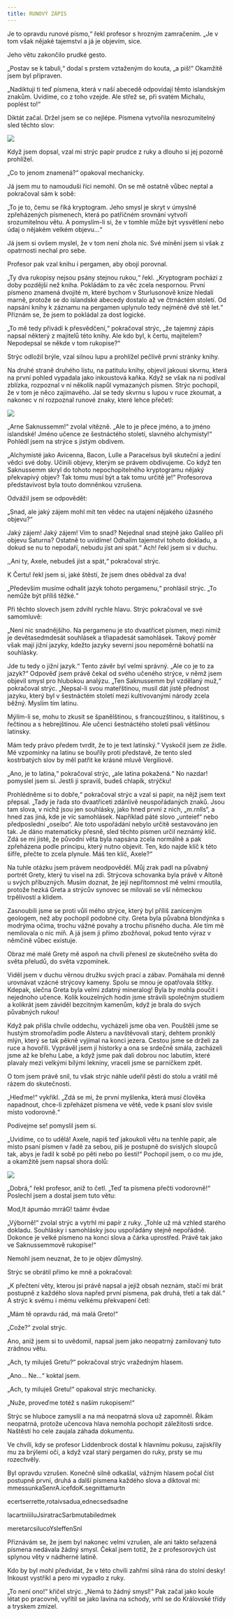 ```yaml
---
title: RUNOVÝ ZÁPIS
---
```


Je to opravdu runové písmo,“ řekl profesor s hrozným zamračením. „Je v tom však nějaké tajemství a já je objevím, sice.

Jeho větu zakončilo prudké gesto.

„Postav se k tabuli,“ dodal s prstem vztaženým do kouta, „a piš!“ Okamžitě jsem byl připraven.

„Nadiktuji ti teď písmena, která v naší abecedě odpovídají těmto islandským znakům. Uvidíme, co z toho vzejde. Ale střež se, při svatém Michalu, poplést to!“

Diktát začal. Držel jsem se co nejlépe. Písmena vytvořila nesrozumitelný sled těchto slov:

![](./resources/image008.jpg)

Když jsem dopsal, vzal mi strýc papír prudce z ruky a dlouho si jej pozorně prohlížel.

„Co to jenom znamená?“ opakoval mechanicky.

Já jsem mu to namouduši říci nemohl. On se mě ostatně vůbec neptal a pokračoval sám k sobě:

„To je to, čemu se říká kryptogram. Jeho smysl je skryt v úmyslně zpřeházených písmenech, která po patřičném srovnání vytvoří srozumitelnou větu. A pomyslím-li si, že v tomhle může být vysvětlení nebo údaj o nějakém velkém objevu…“

Já jsem si ovšem myslel, že v tom není zhola nic. Své mínění jsem si však z opatrnosti nechal pro sebe.

Profesor pak vzal knihu i pergamen, aby obojí porovnal.

„Ty dva rukopisy nejsou psány stejnou rukou,“ řekl. „Kryptogram pochází z doby pozdější než kniha. Pokládám to za věc zcela nespornou. První písmeno znamená dvojité m, které bychom v Sturlusonově knize hledali marně, protože se do islandské abecedy dostalo až ve čtrnáctém století. Od napsání knihy k záznamu na pergamen uplynulo tedy nejméně dvě stě let.“ Přiznám se, že jsem to pokládal za dost logické.

„To mě tedy přivádí k přesvědčení,“ pokračoval strýc, „že tajemný zápis napsal některý z majitelů této knihy. Ale kdo byl, k čertu, majitelem? Nepodepsal se někde v tom rukopise?“

Strýc odložil brýle, vzal silnou lupu a prohlížel pečlivě první stránky knihy.

Na druhé straně druhého listu, na patitulu knihy, objevil jakousi skvrnu, která na první pohled vypadala jako inkoustová kaňka. Když se však na ni podíval zblízka, rozpoznal v ní několik napůl vymazaných písmen. Strýc pochopil, že v tom je něco zajímavého. Jal se tedy skvrnu s lupou v ruce zkoumat, a nakonec v ní rozpoznal runové znaky, které lehce přečetl:

![](./resources/image010.jpg)

„Arne Saknussemm!“ zvolal vítězně. „Ale to je přece jméno, a to jméno islandské! Jméno učence ze šestnáctého století, slavného alchymisty!“ Pohlédl jsem na strýce s jistým obdivem.

„Alchymisté jako Avicenna, Bacon, Lulle a Paracelsus byli skuteční a jediní vědci své doby. Učinili objevy, kterým se právem obdivujeme. Co když ten Saknussemm skryl do tohoto nepochopitelného kryptogramu nějaký překvapivý objev? Tak tomu musí být a tak tomu určitě je!“ Profesorova představivost byla touto domněnkou vzrušena.

Odvážil jsem se odpovědět:

„Snad, ale jaký zájem mohl mít ten vědec na utajení nějakého úžasného objevu?“

Jaký zájem! Jaký zájem! Vím to snad? Nejednal snad stejně jako Galileo při objevu Saturna? Ostatně to uvidíme! Odhalím tajemství tohoto dokladu, a dokud se nu to nepodaří, nebudu jíst ani spát.“ Ach! řekl jsem si v duchu.

,,Ani ty, Axele, nebudeš jíst a spát,“ pokračoval strýc.

K Čertu! řekl jsem si, jaké štěstí, že jsem dnes obědval za dva!

„Především musíme odhalit jazyk tohoto pergamenu,“ prohlásil strýc. „To nemůže být příliš těžké.“

Při těchto slovech jsem zdvihl rychle hlavu. Strýc pokračoval ve své samomluvě:

„Není nic snadnějšího. Na pergamenu je sto dvaatřicet písmen, mezi nimiž je devětasedmdesát souhlásek a třiapadesát samohlásek. Takový poměr však mají jižní jazyky, kdežto jazyky severní jsou nepoměrně bohatší na souhlásky.

Jde tu tedy o jižní jazyk.“ Tento závěr byl velmi správný. „Ale co je to za jazyk?“ Odpověď jsem právě čekal od svého učeného strýce, v němž jsem objevil smysl pro hlubokou analýzu. „Ten Saknussemm byl vzdělaný muž,“ pokračoval strýc. „Nepsal-li svou mateřštinou, musil dát jistě přednost jazyku, který byl v šestnáctém století mezi kultivovanými národy zcela běžný. Myslím tím latinu.

Mýlím-li se, mohu to zkusit se španělštinou, s francouzštinou, s italštinou, s řečtinou a s hebrejštinou. Ale učenci šestnáctého století psali většinou latinsky.

Mám tedy právo předem tvrdit, že to je text latinský.“ Vyskočil jsem ze židle. Mé vzpomínky na latinu se bouřily proti představě, že tento sled kostrbatých slov by měl patřit ke krásné mluvě Vergiliově.

„Ano, je to latina,“ pokračoval strýc, „ale latina pokažená.“ No nazdar! pomyslel jsem si. Jestli ji spravíš, budeš chlapík, strýčku!

Prohlédněme si to dobře,“ pokračoval strýc a vzal si papír, na nějž jsem text přepsal. „Tady je řada sto dvaatřiceti zdánlivě neuspořádaných znaků. Jsou tam slova, v nichž jsou jen souhlásky, jako hned první z nich, „m.rnlls“, a hned zas jiná, kde je víc samohlásek. Například páté slovo „unteief“ nebo předposlední „oseibo“. Ale toto uspořádání nebylo určitě sestavováno jen tak. Je dáno matematicky přesně, sled těchto písmen určil neznámý klíč. Zdá se mi jisté, že původní věta byla napsána zcela normálně a pak zpřeházena podle principu, který nutno objevit. Ten, kdo najde klíč k této šifře, přečte to zcela plynule. Máš ten klíč, Axele?“

Na tuhle otázku jsem právem neodpověděl. Můj zrak padl na půvabný portrét Grety, který tu visel na zdi. Strýcova schovanka byla právě v Altoně u svých příbuzných. Musím doznat, že její nepřítomnost mě velmi rmoutila, protože hezká Greta a strýcův synovec se milovali se vší německou trpělivostí a klidem.

Zasnoubili jsme se proti vůli mého strýce, který byl příliš zaníceným geologem, než aby pochopil podobné city. Greta byla půvabná blondýnka s modrýma očima, trochu vážné povahy a trochu přísného ducha. Ale tím mě nemilovala o nic míň. A já jsem ji přímo zbožňoval, pokud tento výraz v němčině vůbec existuje.

Obraz mé malé Grety mě aspoň na chvíli přenesl ze skutečného světa do světa přeludů, do světa vzpomínek.

Viděl jsem v duchu věrnou družku svých prací a zábav. Pomáhala mi denně urovnávat vzácné strýcovy kameny. Spolu se mnou je opatřovala štítky. Kdepak, slečna Greta byla velmi zdatný mineralog! Byla by mohla poučit i nejednoho učence. Kolik kouzelných hodin jsme strávili společným studiem a kolikrát jsem záviděl bezcitným kamenům, když je brala do svých půvabných rukou!

Když pak přišla chvíle oddechu, vycházeli jsme oba ven. Pouštěli jsme se hustým stromořadím podle Alsteru a navštěvovali starý, dehtem proniklý mlýn, který se tak pěkně vyjímal na konci jezera. Cestou jsme se drželi za ruce a hovořili. Vyprávěl jsem jí historky a ona se srdečně smála, zacházeli jsme až ke břehu Labe, a když jsme pak dali dobrou noc labutím, které plavaly mezi velkými bílými lekníny, vraceli jsme se parníčkem zpět.

O tom jsem právě snil, tu však strýc náhle udeřil pěstí do stolu a vrátil mě rázem do skutečnosti.

„Hleďme!“ vykřikl. „Zdá se mi, že první myšlenka, která musí člověka napadnout, chce-li zpřeházet písmena ve větě, vede k psaní slov svisle místo vodorovně.“

Podívejme se! pomyslil jsem si.

„Uvidíme, co to udělá! Axele, napiš teď jakoukoli větu na tenhle papír, ale místo psaní písmen v řadě za sebou, piš je postupně do svislých sloupců tak, abys je řadil k sobě po pěti nebo po šesti!“ Pochopil jsem, o co mu jde, a okamžitě jsem napsal shora dolů:

![](./resources/image012.jpg)

„Dobrá,“ řekl profesor, aniž to četl. „Teď ta písmena přečti vodorovně!“ Poslechl jsem a dostal jsem tuto větu:

Mod,lt ápumáo mrráG! taámr ěvdae

„Výborně!“ zvolal strýc a vytrhl mi papír z ruky. „Tohle už má vzhled starého dokladu. Souhlásky i samohlásky jsou uspořádány stejně nepořádně. Dokonce je velké písmeno na konci slova a čárka uprostřed. Právě tak jako ve Saknussemmově rukopise!“

Nemohl jsem neuznat, že to je objev důmyslný.

Strýc se obrátil přímo ke mně a pokračoval:

„K přečtení věty, kterou jsi právě napsal a jejíž obsah neznám, stačí mi brát postupně z každého slova napřed první písmena, pak druhá, třetí a tak dál.“ A strýc k svému i mému velkému překvapení četl:

„Mám tě opravdu rád, má malá Greto!“

„Cože?“ zvolal strýc.

Ano, aniž jsem si to uvědomil, napsal jsem jako neopatrný zamilovaný tuto zrádnou větu.

„Ach, ty miluješ Gretu?“ pokračoval strýc vražedným hlasem.

„Ano… Ne…“ koktal jsem.

„Ach, ty miluješ Gretu!“ opakoval strýc mechanicky.

„Nuže, proveďme totéž s naším rukopisem!“

Strýc se hluboce zamyslil a na má neopatrná slova už zapomněl. Říkám neopatrná, protože učencova hlava nemohla pochopit záležitosti srdce. Naštěstí ho cele zaujala záhada dokumentu.

Ve chvíli, kdy se profesor Liddenbrock dostal k hlavnímu pokusu, zajiskřily mu za brýlemi oči, a když vzal starý pergamen do ruky, prsty se mu rozechvěly.

Byl opravdu vzrušen. Konečně silně odkašlal, vážným hlasem počal číst postupně první, druhá a další písmena každého slova a diktoval mi: mmessunkaSenrA.icefdoK.segnittamurtn

ecertserrette,rotaivsadua,ednecsedsadne

lacartniiiluJsiratracSarbmutabiledmek

meretarcsilucoYsleffenSnl

Přiznávám se, že jsem byl nakonec velmi vzrušen, ale ani takto seřazená písmena nedávala žádný smysl. Čekal jsem totiž, že z profesorových úst splynou věty v nádherné latině.

Kdo by byl mohl předvídat, že v této chvíli zahřmí silná rána do stolní desky! Inkoust vystříkl a pero mi vypadlo z ruky.

„To není ono!“ křičel strýc. „Nemá to žádný smysl!“ Pak začal jako koule létat po pracovně, vyřítil se jako lavina na schody, vrhl se do Královské třídy a tryskem zmizel.
